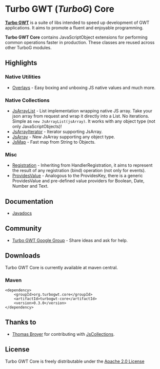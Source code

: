 Turbo GWT (*TurboG*) Core
==
[**Turbo GWT**](http://github.com/growbit/turbogwt) is a suite of libs intended to speed up development of GWT applications. It aims to promote a fluent and enjoyable programming.

**Turbo GWT Core** contains JavaScriptObject extensions for performing common operations faster in production. These classes are reused across other TurboG modules.

## Highlights

### Native Utilities
* [Overlays](http://growbit.github.io/turbogwt-core/javadoc/apidocs/org/turbogwt/core/js/Overlays.html) - Easy boxing and unboxing JS native values and much more.

### Native Collections
* [JsArrayList](https://github.com/growbit/turbogwt-core/blob/master/src/main/java/org/turbogwt/core/js/collections/JsArrayList.java) - List implementation wrapping native JS array. Take your json array from request and wrap it directly into a List. No iterations. Simple as <code>new JsArrayList(jsArray)</code>. It works with any object type (not only JavaScriptObjects)!
* [JsArrayIterator](http://growbit.github.io/turbogwt-core/javadoc/apidocs/org/turbogwt/core/js/collections/JsArrayIterator.html) - Iterator supporting JsArray.
* [JsArray](http://growbit.github.io/turbogwt-core/javadoc/apidocs/org/turbogwt/core/js/collections/JsArray.html) - New JsArray supporting any object type.
* [JsMap](http://growbit.github.io/turbogwt-core/javadoc/apidocs/org/turbogwt/core/js/collections/JsMap.html) - Fast map from String to Objects.

### Misc
* [Registration](http://growbit.github.io/turbogwt-core/javadoc/apidocs/org/turbogwt/core/util/Registration.html) - Inheriting from HandlerRegistration, it aims to represent the result of any registration (bind) operation (not only for events).
* [ProvidesValue](http://growbit.github.io/turbogwt-core/javadoc/apidocs/org/turbogwt/core/util/ProvidesValue.html) - Analogous to the ProvidesKey, there is a generic ProvidesValue and pre-defined value providers for Boolean, Date, Number and Text.

## Documentation
* [Javadocs](http://growbit.github.io/turbogwt-core/javadoc/apidocs/index.html)

## Community
* [Turbo GWT Google Group](http://groups.google.com/d/forum/turbogwt) - Share ideas and ask for help.

## Downloads
Turbo GWT Core is currently available at maven central.

### Maven
```
<dependency>
    <groupId>org.turbogwt.core</groupId>
    <artifactId>turbogwt-core</artifactId>
    <version>0.3.0</version>
</dependency>
```

## Thanks to
* [Thomas Broyer](https://plus.google.com/u/0/+ThomasBroyer) for contributing with [JsCollections](http://code.google.com/p/gwt-in-the-air/source/browse/#svn%2Ftrunk%2Fsrc%2Fnet%2Fltgt%2Fgwt%2Fjscollections%2Fclient%253Fstate%253Dclosed).

## License
Turbo GWT Core is freely distributable under the [Apache 2.0 License](http://www.apache.org/licenses/LICENSE-2.0.html)
